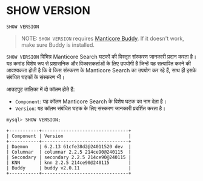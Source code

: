 # SHOW VERSION

<!-- example SHOW VERSION -->
```sql
SHOW VERSION
```

> NOTE: `SHOW VERSION` requires [Manticore Buddy](../Installation/Manticore_Buddy.md). If it doesn't work, make sure Buddy is installed.

`SHOW VERSION` विभिन्न Manticore Search घटकों की विस्तृत संस्करण जानकारी प्रदान करता है। यह कमांड विशेष रूप से प्रशासनिक और विकासकर्ताओं के लिए उपयोगी है जिन्हें यह सत्यापित करने की आवश्यकता होती है कि वे किस संस्करण के Manticore Search का उपयोग कर रहे हैं, साथ ही इसके संबंधित घटकों के संस्करण भी।

आउटपुट तालिका में दो कॉलम होते हैं:
- `Component`: यह कॉलम Manticore Search के विशेष घटक का नाम देता है।
- `Version`: यह कॉलम संबंधित घटक के लिए संस्करण जानकारी प्रदर्शित करता है।

<!-- request SQL -->
```sql
mysql> SHOW VERSION;
```

<!-- response SQL -->
```
+-----------+--------------------------------+
| Component | Version                        |
+-----------+--------------------------------+
| Daemon    | 6.2.13 61cfe38d2@24011520 dev  |
| Columnar  | columnar 2.2.5 214ce90@240115  |
| Secondary | secondary 2.2.5 214ce90@240115 |
| KNN       | knn 2.2.5 214ce90@240115       |
| Buddy     | buddy v2.0.11                  |
+-----------+--------------------------------+
```

<!-- end -->

<!-- proofread -->

